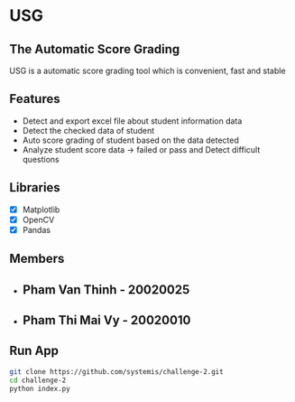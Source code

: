 # USG
## The Automatic Score Grading 

USG is a automatic score grading tool which is convenient, fast and stable

## Features

- Detect and export excel file about student information data
- Detect the checked data of student 
- Auto score grading of student based on the data detected 
- Analyze student score data -> failed or pass and Detect difficult questions 

## Libraries
 - [X] Matplotlib
 - [X] OpenCV
 - [X] Pandas

## Members
 - ## Pham Van Thinh - 20020025
 - ## Pham Thi Mai Vy - 20020010 

## Run App  

```bash
git clone https://github.com/systemis/challenge-2.git
cd challenge-2 
python index.py